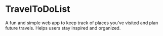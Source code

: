 # TravelToDoList

A fun and simple web app to keep track of places you’ve visited and plan future travels. Helps users stay inspired
and organized.
